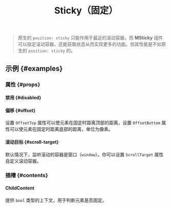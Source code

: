 ﻿---
title: Sticky（固定）
desc: 当滚动时使元素固定在视口上。
release: v1.8.0
---

> 原生的 `position: sticky` 只能作用于最近的滚动容器，而 **MSticky** 组件可以指定滚动容器，还能获取状态从而实现更多的功能。但其性能是不如原生的 `position: sticky` 的。

## 示例 {#examples}

### 属性 {#props}

#### 禁用 {#disabled}

<masa-example file="Examples.components.sticky.Disabled"></masa-example>

#### 偏移 {#offset}

设置 `OffsetTop` 属性可以使元素在固定时距离顶部的距离，设置 `OffsetBottom` 属性可以使元素在固定时距离底部的距离，单位为像素。

<masa-example file="Examples.components.sticky.Offset"></masa-example>

#### 滚动目标 {#scroll-target}

默认情况下，监听滚动的容器是窗口（`window`）。你可以设置 `ScrollTarget` 属性自定义滚动容器。

<masa-example file="Examples.components.sticky.ScrollTarget"></masa-example>

### 插槽 {#contents}

#### ChildContent

提供 `bool` 类型的上下文，用于判断元素是否固定。

<masa-example file="Examples.components.sticky.ChildContent"></masa-example>

